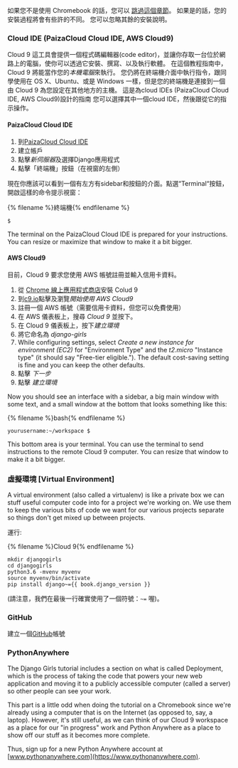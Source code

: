 如果您不是使用 Chromebook 的話，您可以 [跳過這個章節](http://tutorial.djangogirls.org/en/installation/#install-python)。 如果是的話，您的安裝過程將會有些許的不同。 您可以忽略其餘的安裝說明。

### Cloud IDE (PaizaCloud Cloud IDE, AWS Cloud9)

Cloud 9 這工具會提供一個程式碼編輯器(code editor)，並讓你存取一台位於網路上的電腦，使你可以透過它安裝、撰寫、以及執行軟體。 在這個教程指南中，Cloud 9 將能當作您的*本機電腦*來執行。 您仍將在終端機介面中執行指令，跟同學使用在 OS X、Ubuntu、或是 Windows 一樣，但是您的終端機是連接到一個由 Cloud 9 為您設定在其他地方的主機。 這是為cloud IDEs (PaizaCloud Cloud IDE, AWS Cloud9)設計的指南 您可以選擇其中一個cloud IDE，然後跟從它的指示操作。

#### PaizaCloud Cloud IDE

1. 到[PaizaCloud Cloud IDE](https://paiza.cloud/)
2. 建立帳戶
3. 點擊*新伺服器*及選擇Django應用程式
4. 點擊「終端機」按鈕（在視窗的左側）

現在你應該可以看到一個有左方有sidebar和按鈕的介面。點選“Terminal“按鈕，開啟這樣的命令提示視窗：

{% filename %}終端機{% endfilename %}

    $
    

The terminal on the PaizaCloud Cloud IDE is prepared for your instructions. You can resize or maximize that window to make it a bit bigger.

#### AWS Cloud9

目前，Cloud 9 要求您使用 AWS 帳號註冊並輸入信用卡資料。

1. 從 [Chrome 線上應用程式商店](https://chrome.google.com/webstore/detail/cloud9/nbdmccoknlfggadpfkmcpnamfnbkmkcp)安裝 Colud 9
2. 到[c9.io](https://c9.io)點擊及瀏覽*開始使用 AWS Cloud9*
3. 註冊一個 AWS 帳號（需要信用卡資料，但您可以免費使用）
4. 在 AWS 儀表板上，搜尋 *Cloud 9* 並按下。
5. 在 Cloud 9 儀表板上，按下*建立環境*
6. 將它命名為 *django-girls*
7. While configuring settings, select *Create a new instance for environment (EC2)* for "Environment Type" and the *t2.micro* "Instance type" (it should say "Free-tier eligible."). The default cost-saving setting is fine and you can keep the other defaults.
8. 點擊 *下一步*
9. 點擊 *建立環境*

Now you should see an interface with a sidebar, a big main window with some text, and a small window at the bottom that looks something like this:

{% filename %}bash{% endfilename %}

    yourusername:~/workspace $
    

This bottom area is your terminal. You can use the terminal to send instructions to the remote Cloud 9 computer. You can resize that window to make it a bit bigger.

### 虛擬環境 [Virtual Environment]

A virtual environment (also called a virtualenv) is like a private box we can stuff useful computer code into for a project we're working on. We use them to keep the various bits of code we want for our various projects separate so things don't get mixed up between projects.

運行:

{% filename %}Cloud 9{% endfilename %}

    mkdir djangogirls
    cd djangogirls
    python3.6 -mvenv myvenv
    source myvenv/bin/activate
    pip install django~={{ book.django_version }}
    

(請注意，我們在最後一行確實使用了一個符號：`~=` 喔)。

### GitHub

建立一個[GitHub](https://github.com)帳號

### PythonAnywhere

The Django Girls tutorial includes a section on what is called Deployment, which is the process of taking the code that powers your new web application and moving it to a publicly accessible computer (called a server) so other people can see your work.

This part is a little odd when doing the tutorial on a Chromebook since we're already using a computer that is on the Internet (as opposed to, say, a laptop). However, it's still useful, as we can think of our Cloud 9 workspace as a place for our "in progress" work and Python Anywhere as a place to show off our stuff as it becomes more complete.

Thus, sign up for a new Python Anywhere account at [www.pythonanywhere.com](https://www.pythonanywhere.com).